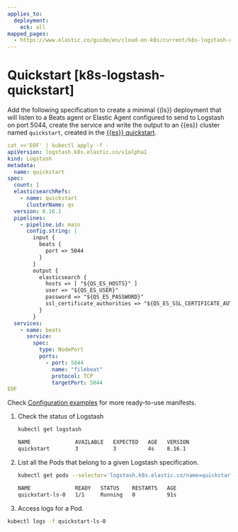 ```yaml
---
applies_to:
  deployment:
    eck: all
mapped_pages:
  - https://www.elastic.co/guide/en/cloud-on-k8s/current/k8s-logstash-quickstart.html
---
```


# Quickstart [k8s-logstash-quickstart]

Add the following specification to create a minimal {{ls}} deployment that will listen to a Beats agent or Elastic Agent configured to send to Logstash on port 5044, create the service and write the output to an {{es}} cluster named `quickstart`, created in the [{{es}} quickstart](deploy-an-orchestrator.md).

```yaml
cat <<'EOF' | kubectl apply -f -
apiVersion: logstash.k8s.elastic.co/v1alpha1
kind: Logstash
metadata:
  name: quickstart
spec:
  count: 1
  elasticsearchRefs:
    - name: quickstart
      clusterName: qs
  version: 8.16.1
  pipelines:
    - pipeline.id: main
      config.string: |
        input {
          beats {
            port => 5044
          }
        }
        output {
          elasticsearch {
            hosts => [ "${QS_ES_HOSTS}" ]
            user => "${QS_ES_USER}"
            password => "${QS_ES_PASSWORD}"
            ssl_certificate_authorities => "${QS_ES_SSL_CERTIFICATE_AUTHORITY}"
          }
        }
  services:
    - name: beats
      service:
        spec:
          type: NodePort
          ports:
            - port: 5044
              name: "filebeat"
              protocol: TCP
              targetPort: 5044
EOF
```

Check [Configuration examples](configuration-examples-logstash.md) for more ready-to-use manifests.

1. Check the status of Logstash

    ```sh
    kubectl get logstash
    ```

    ```sh
    NAME              AVAILABLE   EXPECTED   AGE   VERSION
    quickstart        3           3          4s    8.16.1
    ```

2. List all the Pods that belong to a given Logstash specification.

    ```sh
    kubectl get pods --selector='logstash.k8s.elastic.co/name=quickstart'
    ```

    ```sh
    NAME              READY   STATUS    RESTARTS   AGE
    quickstart-ls-0   1/1     Running   0          91s
    ```

3. Access logs for a Pod.

```sh
kubectl logs -f quickstart-ls-0
```

